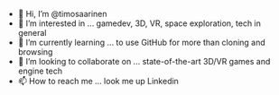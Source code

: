 - 👋 Hi, I’m @timosaarinen
- 👀 I’m interested in ... gamedev, 3D, VR, space exploration, tech in general
- 🌱 I’m currently learning ... to use GitHub for more than cloning and browsing
- 💞️ I’m looking to collaborate on ... state-of-the-art 3D/VR games and engine tech
- 📫 How to reach me ... look me up Linkedin

<!---
timosaarinen/timosaarinen is a ✨ special ✨ repository because its `README.md` (this file) appears on your GitHub profile.
You can click the Preview link to take a look at your changes.
--->
